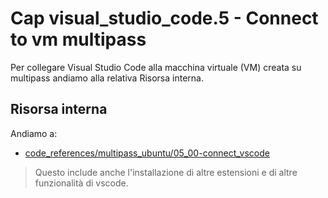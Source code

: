 # <a name="top"></a> Cap visual_studio_code.5 - Connect to vm multipass

Per collegare Visual Studio Code alla macchina virtuale (VM) creata su multipass andiamo alla relativa Risorsa interna.


## Risorsa interna

Andiamo a:

- [code_references/multipass_ubuntu/05_00-connect_vscode]()

> Questo include anche l'installazione di altre estensioni e di altre funzionalità di vscode. 
